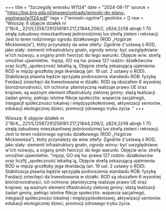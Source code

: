 +++
title = "Szczegóły wniosku W1124"
date = "2024-06-11"
source = "https://bip.brg.gda.pl/images/uploads/wnioski-do-planu-ogolnego/w1124.pdf"
tags = ["wnioski-ogolne"]
geolinks = []
raw = "Wiioszę: 6 objęcie działek nr 2'16/4._.221/5,12587291256181:217,21844,206/2, z824;2ż1i8 abręb 1 70 stręłą zabudowy mieszkanfowej jednórodzimej lux strefą zieleni i rekreacji. Jest to teren rodzinnego ogrodu działkowego (ROD „Hzgórze Mickiewieza”), któty przynależy da wów sttefy: Zgodriie ż'ustawą ó ROD, jako stały: siemenit infrastruktury gnatn, ogrody winny: być uwzględniane: w'ich rozwoju, a organy pmih fworzyć do tego warunki. Objęcie w/w. strefą umożliwi ujawniiehie. 'mpzp, GO się ha: prawa 127 rodzin: działkówców oraz liczftj „społeczność lekalńą ią, Objęcie strefą zekazującą ujatmienia: RÓD w mipzp grozłłoby jega iikwidacją (ań. 19 ust. 2 ustawy o ROD). Stabilizacja ptawńa będzie sprzyjała podnoszenia standaidu RÓB: fyzykę Fwidacji zniechęci da Inwestowania w działki. ROD są obszafem 6 wysokiej bioróżnorodności, ich ochrona: płanistyczną realizuje prawo UE óraz krajowe; są ważnym element iiftastrukiuty zielonej gminy; słażą tealizacji żadań gminy, pełniąc istotne flikcje społecztis: wsparcia sacjalnegó, integiacjł spółeczności lokalnej i międzypókołeniowej, aktywizacji seniorów. edukacji ekologicznej dzieci, promocji zdrowego trybu życia. "
+++

Wiioszę: 6 objęcie działek nr 2'16/4._.221/5,12587291256181:217,21844,206/2,
z824;2ż1i8 abręb 1 70 stręłą zabudowy mieszkanfowej jednórodzimej lux strefą
zieleni i rekreacji. Jest to teren rodzinnego ogrodu działkowego (ROD „Hzgórze
Mickiewieza”), któty przynależy da wów sttefy: Zgodriie ż'ustawą ó ROD, jako stały: siemenit
infrastruktury gnatn, ogrody winny: być uwzględniane: w'ich rozwoju, a organy pmih fworzyć
do tego warunki. Objęcie w/w. strefą umożliwi ujawniiehie. "mpzp, GO się ha:
prawa 127 rodzin: działkówców oraz liczftj „społeczność lekalńą ią, Objęcie
strefą zekazującą ujatmienia: RÓD w mipzp grozłłoby jega iikwidacją (ań. 19 ust. 2 ustawy o
ROD). Stabilizacja ptawńa będzie sprzyjała podnoszenia standaidu RÓB: fyzykę Fwidacji
zniechęci da Inwestowania w działki. ROD są obszafem 6 wysokiej bioróżnorodności, ich
ochrona: płanistyczną realizuje prawo UE óraz krajowe; są ważnym element iiftastrukiuty
zielonej gminy; słażą tealizacji żadań gminy, pełniąc istotne flikcje społecztis: wsparcia
sacjalnegó, integiacjł spółeczności lokalnej i międzypókołeniowej, aktywizacji seniorów.
edukacji ekologicznej dzieci, promocji zdrowego trybu życia.




